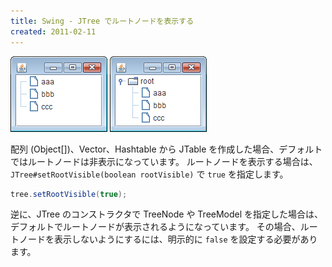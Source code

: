 ```yaml
---
title: Swing - JTree でルートノードを表示する
created: 2011-02-11
---
```


![jtree-vector.png](./jtree-vector.png)
![jtree-vector-with-root.png](./jtree-vector-with-root.png)

配列 (Object[])、Vector、Hashtable から JTable を作成した場合、デフォルトではルートノードは非表示になっています。
ルートノードを表示する場合は、`JTree#setRootVisible(boolean rootVisible)` で `true` を指定します。

~~~ java
tree.setRootVisible(true);
~~~

逆に、JTree のコンストラクタで TreeNode や TreeModel を指定した場合は、デフォルトでルートノードが表示されるようになっています。
その場合、ルートノードを表示しないようにするには、明示的に `false` を設定する必要があります。


